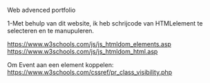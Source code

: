 Web advenced portfolio 

1-Met behulp van dit website, ik heb schrijcode van HTMLelement te selecteren en te manupuleren.

 https://www.w3schools.com/js/js_htmldom_elements.asp 
 https://www.w3schools.com/js/js_htmldom_html.asp



Om Event aan een element koppelen:
https://www.w3schools.com/cssref/pr_class_visibility.php